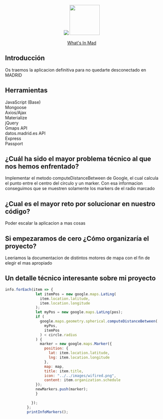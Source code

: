 <p align="center">
  <img src="https://i.imgur.com/1QgrNNw.png">
  <img src="https://github.com/WhatsInMad/whats-in-mad/blob/master/public/images/logomad.png" height="99" width="99">
</p>    
<p align="center">  
<span><a href="https://github.com/WhatsInMad/whats-in-mad">What's In Mad</a></span>
</p>  

## Introducción  
Os traemos la aplicacion definitiva para no quedarte desconectado en MADRID 

## Herramientas
JavaScript (Base)  
Mongoose  
Axios/Ajax    
Materialize   
jQuery  
Gmaps API  
datos.madrid.es API   
Express  
Passport  

## ¿Cuál ha sido el mayor problema técnico al que nos hemos enfrentado?  
Implementar el metodo computeDistanceBetween de Google, el cual calcula el punto entre el centro del circulo y un marker. Con esa informacion conseguimos que se muestren solamente los markers de el radio marcado


## ¿Cual es el mayor reto por solucionar en nuestro código?
Poder escalar la aplicacion a mas cosas

## Si empezaramos de cero ¿Cómo organizaría el proyecto?
Leeriamos la documentacion de distintos motores de mapa con el fin de elegir el mas apropiado


## Un detalle técnico interesante sobre mi proyecto
``` js
info.forEach(item => {
              let itemPos = new google.maps.LatLng(
                item.location.latitude,
                item.location.longitude
              );
              let myPos = new google.maps.LatLng(pos);
              if (
                google.maps.geometry.spherical.computeDistanceBetween(
                  myPos,
                  itemPos
                ) < circle.radius
              ) {
                marker = new google.maps.Marker({
                  position: {
                    lat: item.location.latitude,
                    lng: item.location.longitude
                  },
                  map: map,
                  title: item.title,
                  icon: "../../images/wifired.png",
                  content: item.organization.schedule
              });
              newMarkers.push(marker);  
              }
              
            });
          };
          printInfoMarkers();

```


